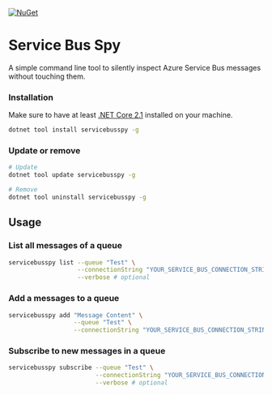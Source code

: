 [![NuGet](https://img.shields.io/nuget/vpre/servicebusspy.svg)](https://www.nuget.org/packages/ServiceBusSpy)

# Service Bus Spy

A simple command line tool to silently inspect Azure Service Bus messages without touching them.

### Installation

Make sure to have at least [.NET Core 2.1](https://dotnet.microsoft.com/download) installed on your machine.

```bash
dotnet tool install servicebusspy -g
```

### Update or remove

```bash
# Update
dotnet tool update servicebusspy -g

# Remove
dotnet tool uninstall servicebusspy -g
```

## Usage

### List all messages of a queue

```bash
servicebusspy list --queue "Test" \
                   --connectionString "YOUR_SERVICE_BUS_CONNECTION_STRING" \
                   --verbose # optional
```

### Add a messages to a queue

```bash
servicebusspy add "Message Content" \
                  --queue "Test" \
                  --connectionString "YOUR_SERVICE_BUS_CONNECTION_STRING"
```

### Subscribe to new messages in a queue

```bash
servicebusspy subscribe --queue "Test" \
                        --connectionString "YOUR_SERVICE_BUS_CONNECTION_STRING" \
                        --verbose # optional
```
